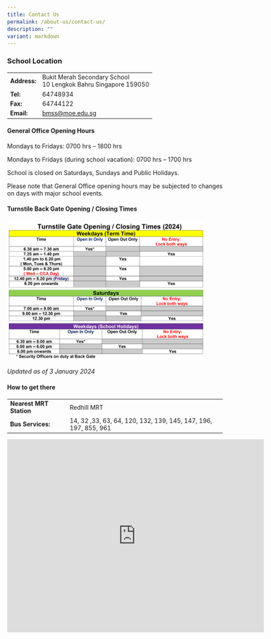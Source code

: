 ```yaml
---
title: Contact Us
permalink: /about-us/contact-us/
description: ""
variant: markdown
---
```

### School Location

|  |  |
|---|---|
| **Address:** | Bukit Merah Secondary School<br>10 Lengkok Bahru Singapore 159050 |
| **Tel:** | 64748934 |
| **Fax:** | 64744122 |
| **Email:** | bmss@moe.edu.sg |


#### General Office Opening Hours

Mondays to Fridays: 0700 hrs – 1800 hrs

Mondays to Fridays (during school vacation): 0700 hrs – 1700 hrs 

School is closed on Saturdays, Sundays and Public Holidays. 

Please note that General Office opening hours may be subjected to changes on days with major school events.

#### Turnstile Back Gate Opening / Closing Times



&nbsp;<img src="/images/back_gate_2.jpg" style="width:90%">
 
 _Updated as of 3 January 2024_

#### How to get there

|  |  |
|---|---|
| **Nearest MRT Station** | Redhill MRT |
| **Bus Services:** | 14, 32 ,33, 63, 64, 120, 132, 139, 145, 147, 196, 197, 855, 961 |



<iframe src="https://www.google.com/maps/embed?pb=!1m18!1m12!1m3!1d15955.254645869376!2d103.79436988588647!3d1.2858179861974608!2m3!1f0!2f0!3f0!3m2!1i1024!2i768!4f13.1!3m3!1m2!1s0x31da1bd3b731e8af%3A0x75ffd1d80e0dc820!2sBukit%20Merah%20Secondary%20School!5e0!3m2!1sen!2ssg!4v1681866890336!5m2!1sen!2ssg" width="600" height="450" style="border:0;" allowfullscreen="" loading="lazy"></iframe>
